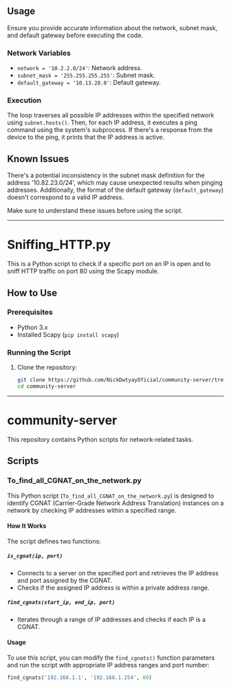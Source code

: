 ## Usage

Ensure you provide accurate information about the network, subnet mask, and default gateway before executing the code.

### Network Variables

- `network = '10.2.2.0/24'`: Network address.
- `subnet_mask = '255.255.255.255'`: Subnet mask.
- `default_gateway = '10.13.28.0'`: Default gateway.

### Execution

The loop traverses all possible IP addresses within the specified network using `subnet.hosts()`. Then, for each IP address, it executes a ping command using the system's subprocess. If there's a response from the device to the ping, it prints that the IP address is active.

## Known Issues

There's a potential inconsistency in the subnet mask definition for the address '10.82.23.0/24', which may cause unexpected results when pinging addresses. Additionally, the format of the default gateway (`default_gateway`) doesn't correspond to a valid IP address.

Make sure to understand these issues before using the script.

---

# Sniffing_HTTP.py

This is a Python script to check if a specific port on an IP is open and to sniff HTTP traffic on port 80 using the Scapy module.

## How to Use

### Prerequisites

- Python 3.x
- Installed Scapy (`pip install scapy`)

### Running the Script

1. Clone the repository:
   ```bash
   git clone https://github.com/NickDwtyayOficial/community-server/tree/main
   cd community-server

----

# community-server

This repository contains Python scripts for network-related tasks.

## Scripts

### To_find_all_CGNAT_on_the_network.py

This Python script (`To_find_all_CGNAT_on_the_network.py`) is designed to identify CGNAT (Carrier-Grade Network Address Translation) instances on a network by checking IP addresses within a specified range.

#### How It Works

The script defines two functions:

##### `is_cgnat(ip, port)`

- Connects to a server on the specified port and retrieves the IP address and port assigned by the CGNAT.
- Checks if the assigned IP address is within a private address range.

##### `find_cgnats(start_ip, end_ip, port)`

- Iterates through a range of IP addresses and checks if each IP is a CGNAT.

#### Usage

To use this script, you can modify the `find_cgnats()` function parameters and run the script with appropriate IP address ranges and port number:

```python
find_cgnats('192.168.1.1', '192.168.1.254', 80)




